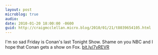 ```yaml
---
layout: post
microblog: true
audio: 
date: 2010-01-20 18:00:00 -0600
guid: http://craigmcclellan.micro.blog/2010/01/21/t8039654105.html
---
```

I'm so sad Friday is Conan's last Tonight Show.  Shame on you NBC and I hope that Conan gets a show on Fox. [bit.ly/7yREVR](http://bit.ly/7yREVR)
